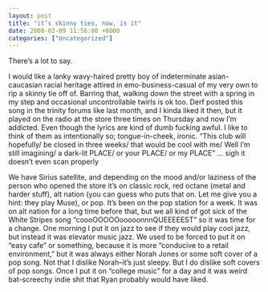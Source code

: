 ```yaml
---
layout: post
title: "it’s skinny ties, now, is it"
date: 2008-02-09 11:56:00 +0000
categories: ["Uncategorized"]
---
```


There’s a lot to say.

I would like a lanky wavy-haired pretty boy of indeterminate asian-caucasian racial heritage attired in emo-business-casual of my very own to rip a skinny tie off of. Barring that, walking down the street with a spring in my step and occasional uncontrollable twirls is ok too. Derf posted this song in the trinity forums like last month, and I kinda liked it then, but it played on the radio at the store three times on Thursday and now I’m addicted. Even though the lyrics are kind of dumb fucking awful. I like to think of them as intentionally so; tongue-in-cheek, ironic. “This club will hopefully/ be closed in three weeks/ that would be cool with me/ Well I’m still imagining/ a dark-lit PLACE/ or your PLACE/ or my PLACE” … sigh it doesn’t even scan properly

We have Sirius satellite, and depending on the mood and/or laziness of the person who opened the store it’s on classic rock, red octane (metal and harder stuff), alt nation (you can guess who puts that on. Let me give you a hint: they play Muse), or pop. It’s been on the pop station for a week. It was on alt nation for a long time before that, but we all kind of got sick of the White Stripes song “coooOOOOOooooonnnQUEEEEEST” so it was time for a change. One morning I put it on jazz to see if they would play cool jazz, but instead it was elevator music jazz. We used to be forced to put it on “easy cafe” or something, because it is more “conducive to a retail environment,” but it was always either Norah Jones or some soft cover of a pop song. Not that I dislike Norah–it’s just sleepy. But I do dislike soft covers of pop songs. Once I put it on “college music” for a day and it was weird bat-screechy indie shit that Ryan probably would have liked.
